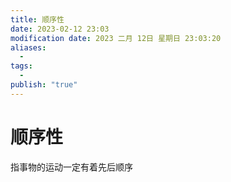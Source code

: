 ```yaml
---
title: 顺序性
date: 2023-02-12 23:03
modification date: 2023 二月 12日 星期日 23:03:20
aliases:
  - 
tags:
  - 
publish: "true"
---
```


# 顺序性

指事物的运动一定有着先后顺序